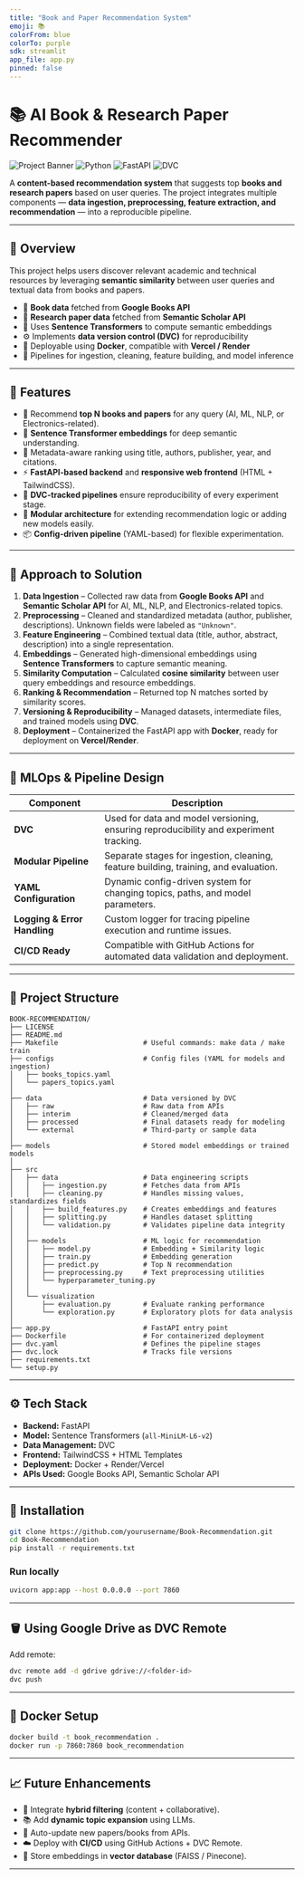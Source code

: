 ```yaml
---
title: "Book and Paper Recommendation System"
emoji: 📚
colorFrom: blue
colorTo: purple
sdk: streamlit
app_file: app.py
pinned: false
---
```

<!-- ---
title: "AI Book & Research Paper Recommender"
emoji: "📚"
colorFrom: "indigo"
colorTo: "purple"
sdk: "gradio"
sdk_version: "4.31.0"
app_file: "app.py"
pinned: false
license: "mit"
--- -->

# 📚 AI Book & Research Paper Recommender

![Project Banner](https://img.shields.io/badge/ML-Content--Based-blue) ![Python](https://img.shields.io/badge/Python-3.11-green) ![FastAPI](https://img.shields.io/badge/FastAPI-API-red) ![DVC](https://img.shields.io/badge/DVC-Versioning-orange)

A **content-based recommendation system** that suggests top **books and research papers** based on user queries.
The project integrates multiple components — **data ingestion, preprocessing, feature extraction, and recommendation** — into a reproducible pipeline.

---

## 🚀 Overview

This project helps users discover relevant academic and technical resources by leveraging **semantic similarity** between user queries and textual data from books and papers.

* 📘 **Book data** fetched from **Google Books API**
* 📄 **Research paper data** fetched from **Semantic Scholar API**
* 🧠 Uses **Sentence Transformers** to compute semantic embeddings
* ⚙️ Implements **data version control (DVC)** for reproducibility
* 🐳 Deployable using **Docker**, compatible with **Vercel / Render**
* 💾 Pipelines for ingestion, cleaning, feature building, and model inference

---

## 🧩 Features

* 🔎 Recommend **top N books and papers** for any query (AI, ML, NLP, or Electronics-related).
* 🧠 **Sentence Transformer embeddings** for deep semantic understanding.
* 🧾 Metadata-aware ranking using title, authors, publisher, year, and citations.
* ⚡ **FastAPI-based backend** and **responsive web frontend** (HTML + TailwindCSS).
* 🔄 **DVC-tracked pipelines** ensure reproducibility of every experiment stage.
* 🧱 **Modular architecture** for extending recommendation logic or adding new models easily.
* 📦 **Config-driven pipeline** (YAML-based) for flexible experimentation.

---

## 🧠 Approach to Solution

1. **Data Ingestion** – Collected raw data from **Google Books API** and **Semantic Scholar API** for AI, ML, NLP, and Electronics-related topics.
2. **Preprocessing** – Cleaned and standardized metadata (author, publisher, descriptions). Unknown fields were labeled as `"Unknown"`.
3. **Feature Engineering** – Combined textual data (title, author, abstract, description) into a single representation.
4. **Embeddings** – Generated high-dimensional embeddings using **Sentence Transformers** to capture semantic meaning.
5. **Similarity Computation** – Calculated **cosine similarity** between user query embeddings and resource embeddings.
6. **Ranking & Recommendation** – Returned top N matches sorted by similarity scores.
7. **Versioning & Reproducibility** – Managed datasets, intermediate files, and trained models using **DVC**.
8. **Deployment** – Containerized the FastAPI app with **Docker**, ready for deployment on **Vercel/Render**.

---

## 🧩 MLOps & Pipeline Design

| Component                    | Description                                                                           |
| ---------------------------- | ------------------------------------------------------------------------------------- |
| **DVC**                      | Used for data and model versioning, ensuring reproducibility and experiment tracking. |
| **Modular Pipeline**         | Separate stages for ingestion, cleaning, feature building, training, and evaluation.  |
| **YAML Configuration**       | Dynamic config-driven system for changing topics, paths, and model parameters.        |
| **Logging & Error Handling** | Custom logger for tracing pipeline execution and runtime issues.                      |
| **CI/CD Ready**              | Compatible with GitHub Actions for automated data validation and deployment.          |

---

## 🧱 Project Structure

```
BOOK-RECOMMENDATION/
├── LICENSE
├── README.md
├── Makefile                     # Useful commands: make data / make train
├── configs                      # Config files (YAML for models and ingestion)
│   ├── books_topics.yaml
│   └── papers_topics.yaml
│
├── data                         # Data versioned by DVC
│   ├── raw                      # Raw data from APIs
│   ├── interim                  # Cleaned/merged data
│   ├── processed                # Final datasets ready for modeling
│   └── external                 # Third-party or sample data
│
├── models                       # Stored model embeddings or trained models
│
├── src
│   ├── data                     # Data engineering scripts
│   │   ├── ingestion.py         # Fetches data from APIs
│   │   ├── cleaning.py          # Handles missing values, standardizes fields
│   │   ├── build_features.py    # Creates embeddings and features
│   │   ├── splitting.py         # Handles dataset splitting
│   │   └── validation.py        # Validates pipeline data integrity
│   │
│   ├── models                   # ML logic for recommendation
│   │   ├── model.py             # Embedding + Similarity logic
│   │   ├── train.py             # Embedding generation
│   │   ├── predict.py           # Top N recommendation
│   │   ├── preprocessing.py     # Text preprocessing utilities
│   │   └── hyperparameter_tuning.py
│   │
│   └── visualization
│       ├── evaluation.py        # Evaluate ranking performance
│       └── exploration.py       # Exploratory plots for data analysis
│
├── app.py                       # FastAPI entry point
├── Dockerfile                   # For containerized deployment
├── dvc.yaml                     # Defines the pipeline stages
├── dvc.lock                     # Tracks file versions
├── requirements.txt
└── setup.py
```

---

## ⚙️ Tech Stack

* **Backend:** FastAPI
* **Model:** Sentence Transformers (`all-MiniLM-L6-v2`)
* **Data Management:** DVC
* **Frontend:** TailwindCSS + HTML Templates
* **Deployment:** Docker + Render/Vercel
* **APIs Used:** Google Books API, Semantic Scholar API

---

## 🧰 Installation

```bash
git clone https://github.com/yourusername/Book-Recommendation.git
cd Book-Recommendation
pip install -r requirements.txt
```

### Run locally

```bash
uvicorn app:app --host 0.0.0.0 --port 7860
```

---

## 🪣 Using Google Drive as DVC Remote

Add remote:

```bash
dvc remote add -d gdrive gdrive://<folder-id>
dvc push
```

---

## 🐳 Docker Setup

```bash
docker build -t book_recommendation .
docker run -p 7860:7860 book_recommendation
```

---

## 📈 Future Enhancements

* 🧩 Integrate **hybrid filtering** (content + collaborative).
* 📚 Add **dynamic topic expansion** using LLMs.
* 🔄 Auto-update new papers/books from APIs.
* ☁️ Deploy with **CI/CD** using GitHub Actions + DVC Remote.
* 🧮 Store embeddings in **vector database** (FAISS / Pinecone).

---